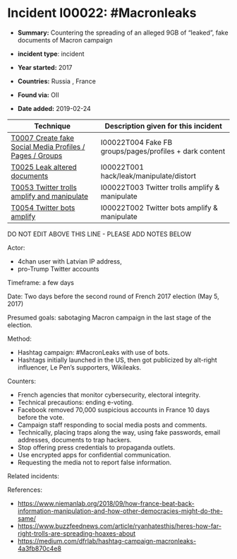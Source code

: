 # Incident I00022: #Macronleaks

* **Summary:** Countering the spreading of an alleged 9GB of “leaked”, fake documents of Macron campaign

* **incident type**: incident

* **Year started:** 2017

* **Countries:** Russia , France

* **Found via:** OII

* **Date added:** 2019-02-24
 

| Technique | Description given for this incident |
| --------- | ------------------------- |
| [T0007 Create fake Social Media Profiles / Pages / Groups](../techniques/T0007.md) | I00022T004 Fake FB groups/pages/profiles + dark content |
| [T0025 Leak altered documents](../techniques/T0025.md) | I00022T001 hack/leak/manipulate/distort |
| [T0053 Twitter trolls amplify and manipulate](../techniques/T0053.md) | I00022T003 Twitter trolls amplify & manipulate |
| [T0054 Twitter bots amplify](../techniques/T0054.md) | I00022T002 Twitter bots amplify & manipulate |


DO NOT EDIT ABOVE THIS LINE - PLEASE ADD NOTES BELOW

Actor: 

* 4chan user with Latvian IP address, 
* pro-Trump Twitter accounts

Timeframe: a few days

Date: Two days before the second round of French 2017 election (May 5, 2017)

Presumed goals: sabotaging Macron campaign in the last stage of the election.

Method:

* Hashtag campaign: #MacronLeaks with use of bots. 
* Hashtags initially launched in the US, then got publicized by alt-right influencer, Le Pen’s supporters, Wikileaks.

Counters:

* French agencies that monitor cybersecurity, electoral integrity.
* Technical precautions: ending e-voting.
* Facebook removed 70,000 suspicious accounts in France 10 days before the vote.
* Campaign staff responding to social media posts and comments.
* Technically, placing traps along the way, using fake passwords, email addresses, documents to trap hackers.
* Stop offering press credentials to propaganda outlets.
* Use encrypted apps for confidential communication.
* Requesting the media not to report false information.

Related incidents:

References:

* https://www.niemanlab.org/2018/09/how-france-beat-back-information-manipulation-and-how-other-democracies-might-do-the-same/
* https://www.buzzfeednews.com/article/ryanhatesthis/heres-how-far-right-trolls-are-spreading-hoaxes-about
* https://medium.com/dfrlab/hashtag-campaign-macronleaks-4a3fb870c4e8
